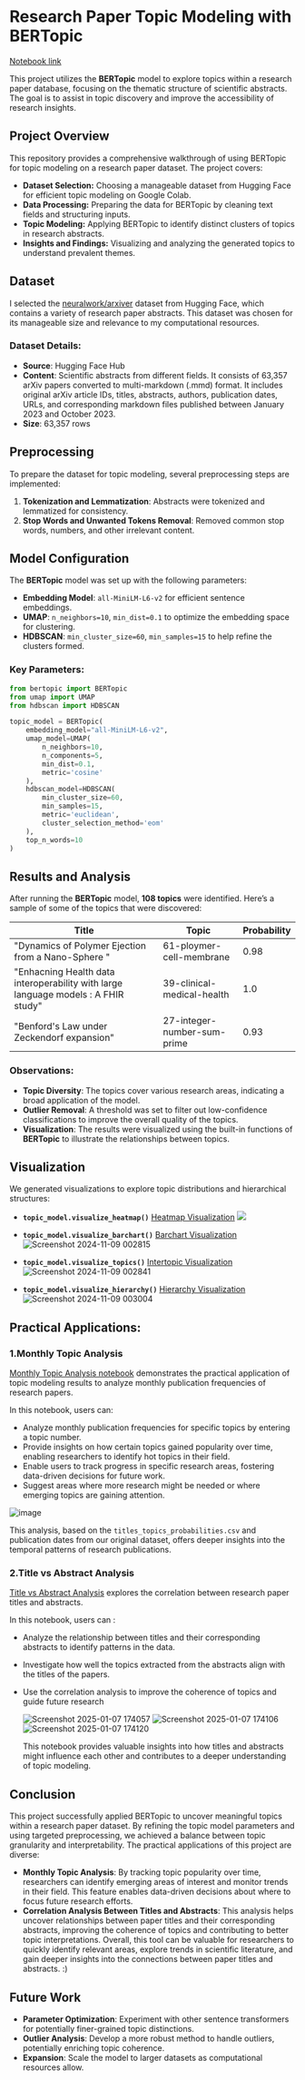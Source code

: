 # Research Paper Topic Modeling with BERTopic
[Notebook link](https://colab.research.google.com/drive/1IxH1SUiqZwDOmbwGyfHRBT26iD_31N1O?usp=sharing)

This project utilizes the **BERTopic** model to explore topics within a research paper database, focusing on the thematic structure of scientific abstracts. The goal is to assist in topic discovery and improve the accessibility of research insights.


## Project Overview
This repository provides a comprehensive walkthrough of using BERTopic for topic modeling on a research paper dataset. The project covers:

- **Dataset Selection:** Choosing a manageable dataset from Hugging Face for efficient topic modeling on Google Colab.
- **Data Processing:** Preparing the data for BERTopic by cleaning text fields and structuring inputs.
- **Topic Modeling:** Applying BERTopic to identify distinct clusters of topics in research abstracts.
- **Insights and Findings:** Visualizing and analyzing the generated topics to understand prevalent themes.


## Dataset
I selected the [neuralwork/arxiver](https://huggingface.co/datasets/neuralwork/arxiver) dataset from Hugging Face, which contains a variety of research paper abstracts. This dataset was chosen for its manageable size and relevance to my computational resources.

### Dataset Details:
- **Source**: Hugging Face Hub
- **Content**: Scientific abstracts from different fields. It consists of 63,357 arXiv papers converted to multi-markdown (.mmd) format. It includes original arXiv article IDs, titles, abstracts, authors, publication dates, URLs, and corresponding markdown files published between January 2023 and October 2023.
- **Size**: 63,357 rows

## Preprocessing
To prepare the dataset for topic modeling, several preprocessing steps are implemented:
1. **Tokenization and Lemmatization**: Abstracts were tokenized and lemmatized for consistency.
2. **Stop Words and Unwanted Tokens Removal**: Removed common stop words, numbers, and other irrelevant content.

## Model Configuration
The **BERTopic** model was set up with the following parameters:

- **Embedding Model**: `all-MiniLM-L6-v2` for efficient sentence embeddings.
- **UMAP**: `n_neighbors=10`, `min_dist=0.1` to optimize the embedding space for clustering.
- **HDBSCAN**: `min_cluster_size=60`, `min_samples=15` to help refine the clusters formed.

### Key Parameters:
```python
from bertopic import BERTopic
from umap import UMAP
from hdbscan import HDBSCAN

topic_model = BERTopic(
    embedding_model="all-MiniLM-L6-v2",
    umap_model=UMAP(
        n_neighbors=10,
        n_components=5,
        min_dist=0.1,
        metric='cosine'
    ),
    hdbscan_model=HDBSCAN(
        min_cluster_size=60,
        min_samples=15,
        metric='euclidean',
        cluster_selection_method='eom'
    ),
    top_n_words=10
)
```

## Results and Analysis

After running the **BERTopic** model, **108 topics** were identified. Here’s a sample of some of the topics that were discovered:

| **Title**                              | **Topic**                  | **Probability** |
|----------------------------------------|----------------------------|-----------------|
| "Dynamics of Polymer Ejection from a Nano-Sphere "          | 61-ploymer-cell-membrane                | 0.98            |
| "Enhacning Health data interoperability with large language models : A FHIR study"       | 39-clinical-medical-health        | 1.0        |
| "Benford's Law under Zeckendorf expansion" |27-integer-number-sum-prime            | 0.93         |

### Observations:

* **Topic Diversity**: The topics cover various research areas, indicating a broad application of the model.
* **Outlier Removal**: A threshold was set to filter out low-confidence classifications to improve the overall quality of the topics.
* **Visualization**: The results were visualized using the built-in functions of **BERTopic** to illustrate the relationships between topics.


## Visualization
We generated visualizations to explore topic distributions and hierarchical structures:
- **`topic_model.visualize_heatmap()`**
  [Heatmap Visualization](https://raw.githubusercontent.com/khushidubeyokok/BERTopic/refs/heads/main/Visualizations/heatmap.html)
  ![](https://github.com/user-attachments/assets/8c21f5fe-e2fd-49a3-8a4f-2aedd3df747e)

- **`topic_model.visualize_barchart()`**
  [Barchart Visualization](https://raw.githubusercontent.com/khushidubeyokok/BERTopic/refs/heads/main/Visualizations/barchart.html)
  ![Screenshot 2024-11-09 002815](https://github.com/user-attachments/assets/15e99096-4b2c-415f-bd5f-db1535c30213)

- **`topic_model.visualize_topics()`**
[Intertopic Visualization](https://raw.githubusercontent.com/khushidubeyokok/BERTopic/refs/heads/main/Visualizations/intertopic.html)
![Screenshot 2024-11-09 002841](https://github.com/user-attachments/assets/fc8e238b-3410-4510-a602-e1340f4f6a5b)

- **`topic_model.visualize_hierarchy()`**
[Hierarchy Visualization](https://raw.githubusercontent.com/khushidubeyokok/BERTopic/refs/heads/main/Visualizations/hierarchy.html)
![Screenshot 2024-11-09 003004](https://github.com/user-attachments/assets/6d341136-3082-482e-af18-0cb31d5b3b83)

## Practical Applications: 
### 1.Monthly Topic Analysis

[Monthly Topic Analysis notebook](https://github.com/khushidubeyokok/BERTopic/blob/main/1_Monthly_trend_analysis.ipynb) demonstrates the practical application of topic modeling results to analyze monthly publication frequencies of research papers.

In this notebook, users can:
- Analyze monthly publication frequencies for specific topics by entering a topic number.
- Provide insights on how certain topics gained popularity over time, enabling researchers to identify hot topics in their field.
- Enable users to track progress in specific research areas, fostering data-driven decisions for future work.
- Suggest areas where more research might be needed or where emerging topics are gaining attention.
  
![image](https://github.com/user-attachments/assets/6e109ac8-f098-4d05-b688-f1db09aac19a)

This analysis, based on the `titles_topics_probabilities.csv` and publication dates from our original dataset, offers deeper insights into the temporal patterns of research publications.

### 2.Title vs Abstract Analysis

[Title vs Abstract Analysis](https://github.com/khushidubeyokok/BERTopic/blob/main/2_Title_vs_Abstract_Analysis.ipynb) explores the correlation between research paper titles and abstracts.

In this notebook, users can :
- Analyze the relationship between titles and their corresponding abstracts to identify patterns in the data.
- Investigate how well the topics extracted from the abstracts align with the titles of the papers.
- Use the correlation analysis to improve the coherence of topics and guide future research

  ![Screenshot 2025-01-07 174057](https://github.com/user-attachments/assets/a6cd00af-7172-4b97-9bc3-8ab0457cd5b6)
  ![Screenshot 2025-01-07 174106](https://github.com/user-attachments/assets/240bec7b-426d-4602-b554-05b8843daa78)
  ![Screenshot 2025-01-07 174120](https://github.com/user-attachments/assets/a34b711a-a0a0-4f04-9608-bc817b29b123)

  This notebook provides valuable insights into how titles and abstracts might influence each other and contributes to a deeper understanding of topic modeling.

## Conclusion
This project successfully applied BERTopic to uncover meaningful topics within a research paper dataset. By refining the topic model parameters and using targeted preprocessing, we achieved a balance between topic granularity and interpretability. The practical applications of this project are diverse:
- **Monthly Topic Analysis**: By tracking topic popularity over time, researchers can identify emerging areas of interest and monitor trends in their field. This feature enables data-driven decisions about where to focus future research efforts.
- **Correlation Analysis Between Titles and Abstracts**: This analysis helps uncover relationships between paper titles and their corresponding abstracts, improving the coherence of topics and contributing to better topic interpretations.
Overall, this tool can be valuable for researchers to quickly identify relevant areas, explore trends in scientific literature, and gain deeper insights into the connections between paper titles and abstracts. :)

## Future Work
- **Parameter Optimization**: Experiment with other sentence transformers for potentially finer-grained topic distinctions.
- **Outlier Analysis**: Develop a more robust method to handle outliers, potentially enriching topic coherence.
- **Expansion**: Scale the model to larger datasets as computational resources allow.


